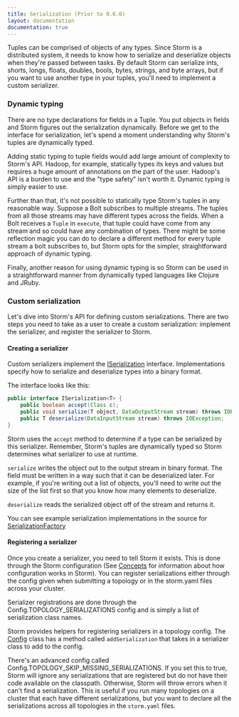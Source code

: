```yaml
---
title: Serialization (Prior to 0.6.0)
layout: documentation
documentation: true
---
```

Tuples can be comprised of objects of any types. Since Storm is a distributed system, it needs to know how to serialize and deserialize objects when they're passed between tasks. By default Storm can serialize ints, shorts, longs, floats, doubles, bools, bytes, strings, and byte arrays, but if you want to use another type in your tuples, you'll need to implement a custom serializer.

### Dynamic typing

There are no type declarations for fields in a Tuple. You put objects in fields and Storm figures out the serialization dynamically. Before we get to the interface for serialization, let's spend a moment understanding why Storm's tuples are dynamically typed.

Adding static typing to tuple fields would add large amount of complexity to Storm's API. Hadoop, for example, statically types its keys and values but requires a huge amount of annotations on the part of the user. Hadoop's API is a burden to use and the "type safety" isn't worth it. Dynamic typing is simply easier to use.

Further than that, it's not possible to statically type Storm's tuples in any reasonable way. Suppose a Bolt subscribes to multiple streams. The tuples from all those streams may have different types across the fields. When a Bolt receives a `Tuple` in `execute`, that tuple could have come from any stream and so could have any combination of types. There might be some reflection magic you can do to declare a different method for every tuple stream a bolt subscribes to, but Storm opts for the simpler, straightforward approach of dynamic typing.

Finally, another reason for using dynamic typing is so Storm can be used in a straightforward manner from dynamically typed languages like Clojure and JRuby.

### Custom serialization

Let's dive into Storm's API for defining custom serializations. There are two steps you need to take as a user to create a custom serialization: implement the serializer, and register the serializer to Storm.

#### Creating a serializer

Custom serializers implement the [ISerialization](/javadoc/apidocs/backtype/storm/serialization/ISerialization.html) interface. Implementations specify how to serialize and deserialize types into a binary format.

The interface looks like this:

```java
public interface ISerialization<T> {
    public boolean accept(Class c);
    public void serialize(T object, DataOutputStream stream) throws IOException;
    public T deserialize(DataInputStream stream) throws IOException;
}
```

Storm uses the `accept` method to determine if a type can be serialized by this serializer. Remember, Storm's tuples are dynamically typed so Storm determines what serializer to use at runtime.

`serialize` writes the object out to the output stream in binary format. The field must be written in a way such that it can be deserialized later. For example, if you're writing out a list of objects, you'll need to write out the size of the list first so that you know how many elements to deserialize.

`deserialize` reads the serialized object off of the stream and returns it.

You can see example serialization implementations in the source for [SerializationFactory](https://github.com/apache/storm/blob/0.5.4/src/jvm/backtype/storm/serialization/SerializationFactory.java)

#### Registering a serializer

Once you create a serializer, you need to tell Storm it exists. This is done through the Storm configuration (See [Concepts](Concepts.html) for information about how configuration works in Storm). You can register serializations either through the config given when submitting a topology or in the storm.yaml files across your cluster.

Serializer registrations are done through the Config.TOPOLOGY_SERIALIZATIONS config and is simply a list of serialization class names.

Storm provides helpers for registering serializers in a topology config. The [Config](/javadoc/apidocs/backtype/storm/Config.html) class has a method called `addSerialization` that takes in a serializer class to add to the config.

There's an advanced config called Config.TOPOLOGY_SKIP_MISSING_SERIALIZATIONS. If you set this to true, Storm will ignore any serializations that are registered but do not have their code available on the classpath. Otherwise, Storm will throw errors when it can't find a serialization. This is useful if you run many topologies on a cluster that each have different serializations, but you want to declare all the serializations across all topologies in the `storm.yaml` files.
